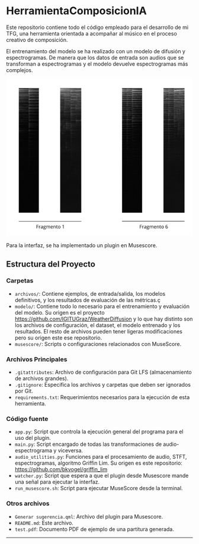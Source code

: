 # HerramientaComposicionIA

Este repositorio contiene todo el código empleado para el desarrollo de mi TFG, una herramienta orientada a acompañar al músico en el proceso creativo de composición.

El entrenamiento del modelo se ha realizado con un modelo de difusión y espectrogramas. De manera que los datos de entrada son audios que se transforman a espectrogramas y el modelo devuelve espectrogramas más complejos.

![Espectrogramas de entrada y a su lado los espectrogramas generados](archivos/ejemplos/spec.png)

Para la interfaz, se ha implementado un plugin en Musescore.


## Estructura del Proyecto

### Carpetas

- `archivos/`: Contiene ejemplos, de entrada/salida, los modelos definitivos, y los resultados de evaluación de las métricas.ç
- `modelo/`: Contiene todo lo necesario para el entrenamiento y evaluación del modelo. Su origen es el proyecto https://github.com/IGITUGraz/WeatherDiffusion y lo que hay distinto son los archivos de configuración, el dataset, el modelo entrenado y los resultados. El resto de archivos pueden tener ligeras modificaciones pero su origen este ese repositorio.
- `musescore/`: Scripts o configuraciones relacionados con MuseScore.

### Archivos Principales

- `.gitattributes`: Archivo de configuración para Git LFS (almacenamiento de archivos grandes).
- `.gitignore`: Especifica los archivos y carpetas que deben ser ignorados por Git.
- `requirements.txt`: Requerimientos necesarios para la ejecución de esta herramienta.

### Código fuente

- `app.py`: Script que controla la ejecución general del programa para el uso del plugin.
- `main.py`: Script encargado de todas las transformaciones de audio-espectrograma y viceversa.
- `audio_utilities.py`: Funciones para el procesamiento de audio, STFT, espectrogramas, algoritmo Griffin Lim. Su origen es este repositorio: https://github.com/bkvogel/griffin_lim 
- `watcher.py`: Script que espera a que el plugin desde Musescore mande una señal para ejecutar la interfaz.
- `run_musescore.sh`: Script para ejecutar MuseScore desde la terminal.

### Otros archivos

- `Generar sugerencia.qml`: Archivo del plugin para Musescore.
- `README.md`: Este archivo.
- `test.pdf`: Documento PDF de ejemplo de una partitura generada.

---